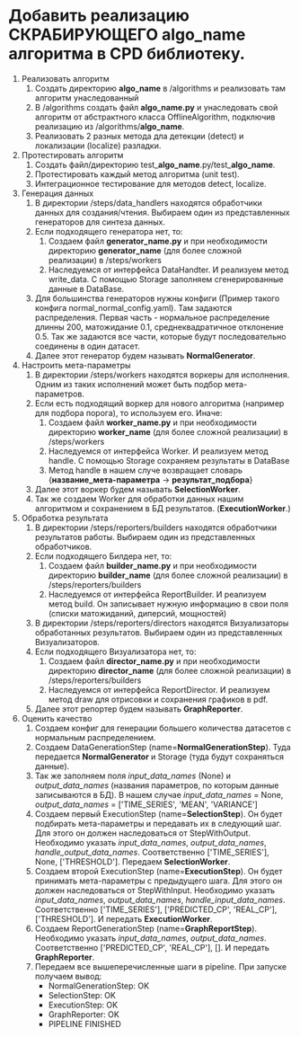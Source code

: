 # Добавить реализацию СКРАБИРУЮЩЕГО algo_name алгоритма в CPD библиотеку.

1. Реализовать алгоритм
    1. Создать директорию **algo_name** в /algorithms и реализовать там алгоритм унаследованный
    2. В /algorithms создать файл **algo_name.py** и унаследовать свой алгоритм от абстрактного класса
       OfflineAlgorithm, подключив реализацию из /algorithms/**algo_name**.
    3. Реализовать 2 разных метода дла детекции (detect) и локализации (localize) разладки.
2. Протестировать алгоритм
    1. Создать файл/директорию test_**algo_name**.py/test_**algo_name**.
    2. Протестировать каждый метод алгоритма (unit test).
    3. Интеграционное тестирование для методов detect, localize.
3. Генерация данных
    1. В директории /steps/data_handlers находятся обработчики данных для создания/чтения. Выбираем один из
       представленных генераторов для синтеза данных.
    2. Если подходящего генератора нет, то:
        1. Создаем файл **generator_name.py** и при необходимости директорию **generator_name** (для более сложной
           реализации)
           в /steps/workers
        2. Наследуемся от интерфейса DataHandter. И реализуем метод write_data. С помощью Storage заполняем
           сгенерированные данные в DataBase.
    3. Для большинства генераторов нужны конфиги (Пример такого конфига normal_normal_config.yaml). Там задаются
       распределения. Первая часть - нормальное распределение длинны 200, матожидание 0.1, среднеквадратичное отклонение
       0.5. Так же задаются все части, которые будут последовательно соединены в один датасет.
    4. Далее этот генератор будем называть **NormalGenerator**.
4. Настроить мета-параметры
    1. В директории /steps/workers находятся воркеры для исполнения. Одним из таких исполнений может быть подбор
       мета-параметров.
    2. Если есть подходящий воркер для нового алгоритма (например для подбора порога), то используем его. Иначе:
        1. Создаем файл **worker_name.py** и при необходимости директорию **worker_name** (для более сложной реализации)
           в /steps/workers
        2. Наследуемся от интерфейса Worker. И реализуем метод handle. С помощью Storage сохраняем результаты в DataBase
        3. Метод handle в нашем случе возвращает словарь {**название_мета-параметра** -> **результат_подбора**}
    3. Далее этот воркер будем называть **SelectionWorker**.
    4. Так же создаем Worker для обработки данных нашим алгоритмом и сохранением в БД результатов. (**ExecutionWorker**.)
5. Обработка результата
    1. В директории /steps/reporters/builders находятся обработчики результатов работы. Выбираем один из представленных
       обработчиков.
    2. Если подходящего Билдера нет, то:
        1. Создаем файл **builder_name.py** и при необходимости директорию **builder_name** (для более сложной
           реализации) в /steps/reporters/builders
        2. Наследуемся от интерфейса ReportBuilder. И реализуем метод build. Он записывает нужную информацию в свои
           поля (списки матожиданий, диперсий, мощностей)
    3. В директории /steps/reporters/directors находятся Визуализаторы обработанных результатов. Выбираем один из
       представленных
       Визуализаторов.
    4. Если подходящего Визуализатора нет, то:
        1. Создаем файл **director_name.py** и при необходимости директорию **director_name** (для более сложной
           реализации) в /steps/reporters/builders
        2. Наследуемся от интерфейса ReportDirector. И реализуем метод draw для отрисовки и сохранения графиков в pdf.
    5. Далее этот репортер будем называть **GraphReporter**.
6. Оценить качество
    1. Создаем конфиг для генерации большего количества датасетов с нормальным распределением.
    2. Создаем DataGenerationStep (name=**NormalGenerationStep**). Туда передается **NormalGenerator** и Storage (туда
       будут сохраняться данные).
    3. Так же заполняем поля _input_data_names_ (None) и _output_data_names_ (названия параметров, по которым данные
       записываются в БД). В нашем случае _input_data_names_ = None,
       _output_data_names_ = ['TIME_SERIES', 'MEAN', 'VARIANCE']
    4. Создаем первый ExecutionStep (name=**SelectionStep**). Он будет подбирать мета-параметры и передавать их в
       следующий шаг. Для
       этого он должен наследоваться от StepWithOutput. Необходимо указать _input_data_names_, _output_data_names_,
       _handle_output_data_names_. Соответственно ['TIME_SERIES'], None, ['THRESHOLD']. Передаем **SelectionWorker**.
    5. Создаем второй ExecutionStep (name=**ExecutionStep**). Он будет принимать мета-параметры с предыдущего шага. Для
       этого он должен наследоваться от StepWithInput. Необходимо указать _input_data_names_, _output_data_names_,
       _handle_input_data_names_. Соответственно ['TIME_SERIES'], ['PREDICTED_CP', 'REAL_CP'], ['THRESHOLD']. И передать
       **ExecutionWorker**.
    6. Создаем ReportGenerationStep (name=**GraphReportStep**). Необходимо указать _input_data_names_,
       _output_data_names_. Соответственно ['PREDICTED_CP', 'REAL_CP'], []. И передать
       **GraphReporter**.
    7. Передаем все вышеперечисленные шаги в pipeline. При запуске получаем вывод:
        - NormalGenerationStep: OK
        - SelectionStep: OK
        - ExecutionStep: OK
        - GraphReporter: OK
        - PIPELINE FINISHED